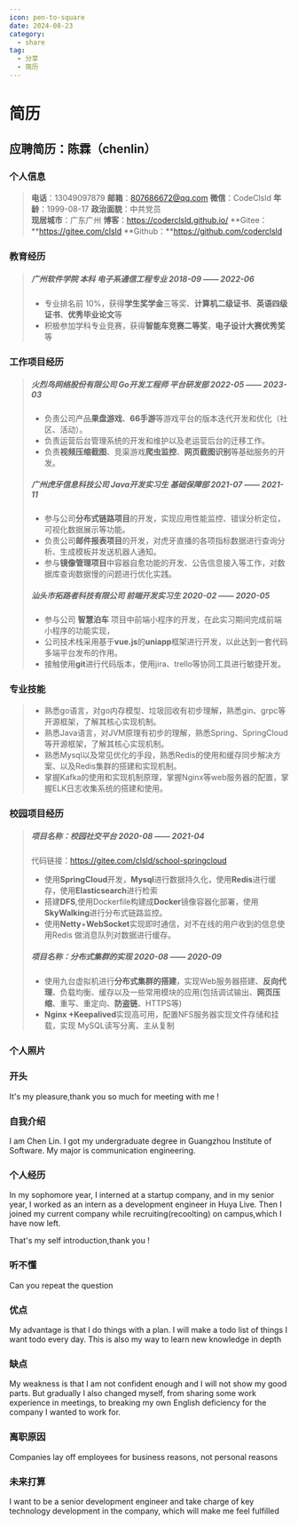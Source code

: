 ```yaml
---
icon: pen-to-square
date: 2024-08-23
category:
  - share
tag:
  - 分享
  - 简历
---
```


# 简历

## 应聘简历：陈霖（chenlin）

### 个人信息
> **电话**：13049097879			**邮箱**：807686672@qq.com		   **微信**：CodeClsld
> **年龄**：1999-08-17			 **政治面貌**：中共党员				 
> **现居城市**：广东广州						 **博客**：https://coderclsld.github.io/
> **Gitee：**https://gitee.com/clsld 		**Github：**https://github.com/coderclsld

### 教育经历

> ##### 广州软件学院 本科 电子系通信工程专业									2018-09 —— 2022-06
> - 专业排名前 10%，获得**学生奖学金**三等奖、**计算机二级证书**、**英语四级证书**、**优秀毕业论文**等
> - 积极参加学科专业竞赛，获得**智能车竞赛二等奖**，**电子设计大赛优秀奖**等
### 工作项目经历
>##### 火烈鸟网络股份有限公司		Go开发工程师   平台研发部			   	2022-05 —— 2023-03
>
>- 负责公司产品**果盘游戏**、**66手游**等游戏平台的版本迭代开发和优化（社区、活动）。
>- 负责运营后台管理系统的开发和维护以及老运营后台的迁移工作。
>- 负责**视频压缩截图**、竞渠游戏**爬虫监控**、**网页截图识别**等基础服务的开发。
>##### 广州虎牙信息科技公司		Java开发实习生  基础保障部     			   2021-07 —— 2021-11
>- 参与公司**分布式链路项目**的开发，实现应用性能监控、错误分析定位，可视化数据展示等功能。
>- 负责公司**邮件报表项目**的开发，对虎牙直播的各项指标数据进行查询分析、生成模板并发送机器人通知。
>- 参与**镜像管理项目**中容器自愈功能的开发、公告信息接入等工作，对数据库查询数据慢的问题进行优化实践。 
>##### 汕头市拓路者科技有限公司	前端开发实习生							2020-02 —— 2020-05
>- 参与公司 **智慧泊车** 项目中前端小程序的开发，在此实习期间完成前端小程序的功能实现，
>- 公司技术栈采用基于**vue.js**的**uniapp**框架进行开发，以此达到一套代码多端平台发布的作用。
>- 接触使用**git**进行代码版本，使用jira、trello等协同工具进行敏捷开发。
### 专业技能
> - 熟悉go语言，对go内存模型、垃圾回收有初步理解，熟悉gin、grpc等开源框架，了解其核心实现机制。
> - 熟悉Java语言，对JVM原理有初步的理解，熟悉Spring、SpringCloud等开源框架，了解其核心实现机制。
> - 熟悉Mysql以及常见优化的手段，熟悉Redis的使用和缓存同步解决方案、以及Redis集群的搭建和实现机制。
> - 掌握Kafka的使用和实现机制原理，掌握Nginx等web服务器的配置，掌握ELK日志收集系统的搭建和使用。
### 校园项目经历
> ##### 项目名称：校园社交平台												2020-08 —— 2021-04
>    代码链接：https://gitee.com/clsld/school-springcloud
> - 使用**SpringCloud**开发，**Mysql**进行数据持久化，使用**Redis**进行缓存，使用**Elasticsearch**进行检索
> - 搭建**DFS**,使用Dockerfile构建成**Docker**镜像容器化部署，使用**SkyWalking**进行分布式链路监控。
> - 使用**Netty**+**WebSocket**实现即时通信，对不在线的用户收到的信息使用Redis 做消息队列对数据进行缓存。
> ##### 项目名称：分布式集群的实现 											2020-08 —— 2020-09
> - 使用九台虚拟机进行**分布式集群的搭建**，实现Web服务器搭建、**反向代理**、负载均衡、缓存以及一些常用模块的应用(包括调试输出、**网页压缩**、重写、重定向、**防盗链**、HTTPS等)
> - **Nginx +Keepalived**实现高可用，配置NFS服务器实现文件存储和挂载，实现 MySQL读写分离、主从复制

### 个人照片



### 开头
It's my pleasure,thank you so much for meeting with me !

### 自我介绍
I am Chen Lin. I got my undergraduate degree in Guangzhou Institute of Software. My major is communication engineering.

### 个人经历
In my sophomore year, I interned at a startup company, and in my senior year, I worked as an intern as a development engineer in Huya Live. Then I joined my current company while recruiting(recoolting) on campus,which I have now left.

That's my self introduction,thank you !

### 听不懂
Can you repeat the question

### 优点
My advantage is that I do things with a plan. I will make a todo list of things I want todo every day. This is also my way to learn new knowledge in depth

### 缺点
My weakness is that I am not confident enough and I will not show my good parts. But gradually I also changed myself, from sharing some work experience in meetings, to breaking my own English deficiency for the company I wanted to work for.

### 离职原因
Companies lay off employees for business reasons, not personal reasons

### 未来打算
I want to be a senior development engineer and take charge of key technology development in the company, which will make me feel fulfilled





